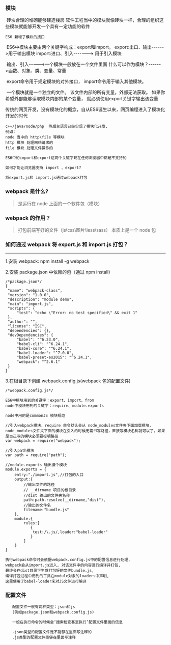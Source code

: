 ###      模块

​        砖块合理的堆砌能够建造楼房
  	软件工程当中的模块就像砖块一样，合理的组织这些模块就能够开发一个具有一定功能的软件

  	ES6 新增了模块的接口

​       ES6中模块主要由两个关键字构成：export和import。
       export:出口、输出------>用于输出模块
       import:进口、引入-------> 用于引入模块

​      输出、引入----->一个模块一般放在一个文件里面
      什么可以作为模块？------>函数、对象、类、变量、常量

​      export命令用于规定模块的对外接口，
      import命令用于输入其他模块。

​      一个模块就是一个独立的文件。
      该文件内部的所有变量，外部无法获取。
      如果你希望外部能够读取模块内部的某个变量，
      就必须使用export关键字输出该变量

​    传统的网页开发，没有模块化的概念，自从ES6诞生以来，网页编程进入了模块化开发的时代

```
c++/java/node/php  等后台语言已经实现了模块化开发,
例如：
node 当中的 http\file 等模块
http 模块 处理网络请求的
file 模块 处理文件操作的
```

```
ES6中的import和export这两个关键字现在任何浏览器中都是不支持的 

如何才能让浏览器支持 import 、export?

将export.js和 import.js通过webpack打包
```

### webpack 是什么?

> 是运行在 node 上面的一个软件包（模块）

### webpack 的作用？

> 打包前端写好的文件（js\css\图片\less\sass）
> 本质上是一个 node 包

### 如何通过 webpack 将 export.js 和 import.js 打包？

---

1.安装 webpack: npm install -g webpack

2.安装 package.json 中依赖的包（通过 npm install）

```
/*package.json*/
{
 "name": "webpack-class",
 "version": "1.0.0",
 "description": "module demo",
 "main": "import.js",
 "scripts": {
     "test": "echo \"Error: no test specified\" && exit 1"
 },
 "author": "",
 "license": "ISC",
 "dependencies": {},
 "devDependencies": {
     "babel": "^6.23.0",
     "babel-cli": "^6.24.1",
     "babel-core": "^6.24.1",
     "babel-loader": "^7.0.0",
     "babel-preset-es2015": "^6.24.1",
     "webpack": "^2.6.1"
 }
}
```

3.在根目录下创建 webpack.config.js(webpack 包的配置文件)

```
/*webpack.config.js*/

ES6中模块用到的关键字：export、import、from
node中模块用到的关键字：require、module.exports

node中用的是commonJS 模块规范

//引入webpack模块，require 命令默认会从 node_modules文件夹下面加载模块，node_modules文件夹下面的模块在引入的时候无需书写路径，直接写模块名称就可以了，如果是自己写的模块必须要标明路径
var webpack = require("webpack");

//引入path模块
var path = require("path");

//module.exports 输出摸个模块
module.exports = {
	entry:"./import.js",//打包的入口
	output:{
        //输出文件的路径
        // __dirname 项目的根目录
        //dist 输出的文件夹名称
		path:path.resolve(__dirname,"dist"),
        //输出的文件名
		filename:"bundle.js"
	},
	module:{
		rules:[
           {
           	test:/\.js/,loader:"babel-loader"
           }
		]
	}
}

执行webpack命令时会依据webpack.config.js中的配置信息进行处理,
webpack会从import.js进入, 对该文件中的内容进行编译并打包,
最终会在dist目录下生成打包好的文件bundle.js,
编译打包过程中用到的工具在module对象的loaders中声明,
这里使用了babel-loader来对JS文件进行编译
```

### 配置文件

```
   配置文件一般有两种类型：json和js
   (例如package.json和webpack.config.js)

   一般在执行命令的时候会‘搜索检查甚至执行’配置文件里面的信息

   .json类型的配置文件是不能够在里面写注释的
   .js类型的配置文件能够在里面写注释
```
